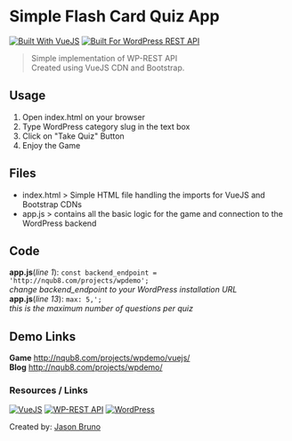 # Simple Flash Card Quiz App
[![Built With VueJS](https://img.shields.io/badge/BuiltWith-VueJS-brightgreen.svg)](https://vuejs.org/) [![Built For WordPress REST API](https://img.shields.io/badge/BuiltFor-WPRESTAPI-lightgrey.svg)](http://v2.wp-api.org/)

>Simple implementation of WP-REST API  
Created using VueJS CDN and Bootstrap. 


## Usage
1. Open index.html on your browser
2. Type WordPress category slug in the text box
3. Click on "Take Quiz" Button
4. Enjoy the Game

## Files
* index.html > Simple HTML file handling the imports for VueJS and Bootstrap CDNs  
* app.js > contains all the basic logic for the game and connection to the WordPress backend  

## Code
**app.js**(*line 1*): `const backend_endpoint = 'http://nqub8.com/projects/wpdemo';`  
*change backend_endpoint to your WordPress installation URL*  
**app.js**(*line 13*): `max: 5,';`  
*this is the maximum number of questions per quiz*  

## Demo Links
**Game** http://nqub8.com/projects/wpdemo/vuejs/  
**Blog** http://nqub8.com/projects/wpdemo/

### Resources / Links
[![VueJS](https://vuejs.org/images/logo.png)](https://vuejs.org/)
[![WP-REST API](http://v2.wp-api.org/assets/images/banner.jpg)](http://v2.wp-api.org/)
[![WordPress](https://s.w.org/about/images/logos/wordpress-logo-hoz-rgb.png)](https://wordpress.org)

Created by: [Jason Bruno](https://jasonbruno.net)